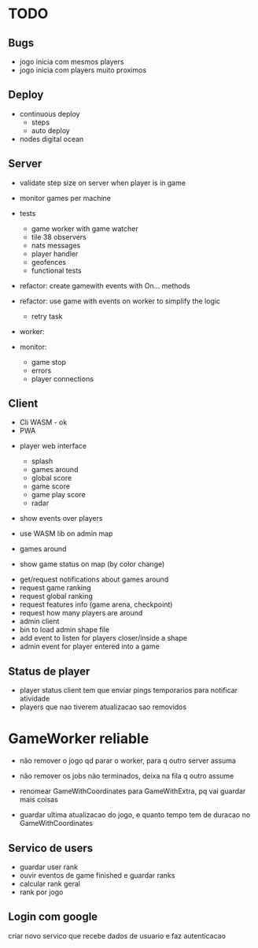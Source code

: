 # TODO

## Bugs

- jogo inicia com mesmos players
- jogo inicia com players muito proximos

## Deploy

+ continuous deploy
    - steps
    - auto deploy
+ nodes digital ocean

## Server

+ validate step size on server when player is in game

+ monitor games per machine
+ tests
    - game worker with game watcher
    - tile 38 observers
    - nats messages
    - player handler
    - geofences
    - functional tests

+ refactor: create gamewith events with On... methods
+ refactor: use game with events on worker to simplify the logic
    - retry task
+ worker:
+ monitor:
    - game stop
    - errors
    - player connections


## Client

+ Cli WASM - ok
+ PWA

- player web interface
    - splash
    - games around
    - global score
    - game score
    - game play score
    - radar

- show events over players
- use WASM lib on admin map
- games around
- show game status on map (by color change)

+ get/request notifications about games around
+ request game ranking
+ request global ranking
+ request features info (game arena, checkpoint)
+ request how many players are around
+ admin client
+ bin to load admin shape file
+ add event to listen for players closer/inside a shape
+ admin event for player entered into a game

## Status de player

- player status
    client tem que enviar pings temporarios para notificar atividade
- players que nao tiverem atualizacao sao removidos

# GameWorker reliable

- não remover o jogo qd parar o worker, para q outro server assuma
- não remover os jobs não terminados, deixa na fila q outro assume

- renomear GameWithCoordinates para GameWithExtra, pq vai guardar mais coisas
- guardar ultima atualizacao do jogo, e quanto tempo tem de duracao
    no GameWithCoordinates

## Servico de users

- guardar user rank
- ouvir eventos de game finished e guardar ranks
- calcular rank geral
- rank por jogo

## Login com google

criar novo servico que recebe dados de usuario e faz autenticacao
